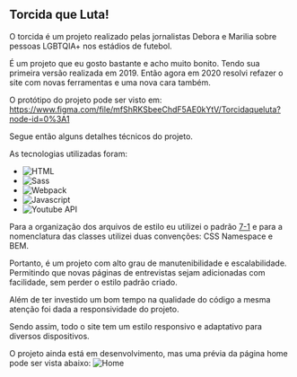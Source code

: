 ## Torcida que Luta!

O torcida é um projeto realizado pelas jornalistas Debora e Marilia sobre pessoas LGBTQIA+ nos estádios de futebol.

É um projeto que eu gosto bastante e acho muito bonito.
Tendo sua primeira versão realizada em 2019.
Então agora em 2020 resolvi refazer o site com novas ferramentas e uma nova cara também.

O protótipo do projeto pode ser visto em: https://www.figma.com/file/mfShRKSbeeChdF5AE0kYtV/Torcidaqueluta?node-id=0%3A1

Segue então alguns detalhes técnicos do projeto.

As tecnologias utilizadas foram:

- ![HTML](https://api.iconify.design/vscode-icons:file-type-html.svg?height=40)
- ![Sass](https://api.iconify.design/logos:sass.svg?height=40)
- ![Webpack](https://api.iconify.design/logos:webpack.svg?height=40)
- ![Javascript](https://api.iconify.design/logos:javascript.svg?height=40)
- ![Youtube API](https://api.iconify.design/logos:youtube.svg?height=40)

Para a organização dos arquivos de estilo eu utilizei o padrão [7-1](https://sass-guidelin.es/#the-7-1-pattern) e para a nomenclatura das classes utilizei duas convenções: CSS Namespace e BEM.

Portanto, é um projeto com alto grau de manutenibilidade e escalabilidade. Permitindo que novas páginas de entrevistas sejam adicionadas com facilidade, sem perder o estilo padrão criado.

Além de ter investido um bom tempo na qualidade do código a mesma atenção foi dada a responsividade do projeto.

Sendo assim, todo o site tem um estilo responsivo e adaptativo para diversos dispositivos.

O projeto ainda está em desenvolvimento, mas uma prévia da página home pode ser vista abaixo:
![Home](https://user-images.githubusercontent.com/36284169/101538193-7d3f6780-397b-11eb-8cbf-7a9fc9056a98.png)

